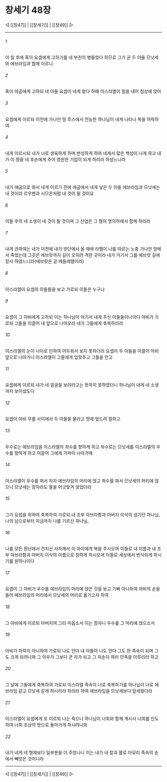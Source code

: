 # 창세기 48장

◁ [[창47]] | [[창세기]] | [[창49]] ▷
***

###### 1
이 일 후에 혹이 요셉에게 고하기를 네 부친이 병들었다 하므로 그가 곧 두 아들 므낫세와 에브라임과 함께 이르니

###### 2
혹이 야곱에게 고하되 네 아들 요셉이 네게 왔다 하매 이스라엘이 힘을 내어 침상에 앉아

###### 3
요셉에게 이르되 이전에 가나안 땅 루스에서 전능한 하나님이 내게 나타나 복을 허락하여

###### 4
내게 이르시되 내가 너로 생육하게 하며 번성하게 하여 네게서 많은 백성이 나게 하고 내가 이 땅을 네 후손에게 주어 영원한 기업이 되게 하리라 하셨느니라

###### 5
내가 애굽으로 와서 네게 이르기 전에 애굽에서 네게 낳은 두 아들 에브라임과 므낫세는 내 것이라 르우벤과 시므온처럼 내 것이 될 것이요

###### 6
이들 후의 네 소생이 네 것이 될 것이며 그 산업은 그 형의 명의하에서 함께 하리라

###### 7
내게 관하여는 내가 이전에 내가 밧단에서 올 때에 라헬이 나를 따르는 노중 가나안 땅에서 죽었는데 그곳은 에브랏까지 길이 오히려 격한 곳이라 내가 거기서 그를 에브랏 길에 장사 하였느니라(에브랏은 곧 베들레헴이라)

###### 8
이스라엘이 요셉의 아들들을 보고 가로되 이들은 누구냐

###### 9
요셉이 그 아비에게 고하되 이는 하나님이 여기서 내게 주신 아들들이니이다 아비가 가로되 그들을 이끌어 내 앞으로 나아오라 내가 그들에게 축복하리라

###### 10
이스라엘의 눈이 나이로 인하여 어두워서 보지 못하더라 요셉이 두 아들을 이끌어 아비 앞으로 나아가니 이스라엘이 그들에게 입맞추고 그들을 안고

###### 11
요셉에게 이르되 내가 네 얼굴을 보리라고는 뜻하지 못하였더니 하나님이 내게 네 소생까지 보이셨도다

###### 12
요셉이 아비 무릎 사이에서 두 아들을 물리고 땅에 엎드려 절하고

###### 13
우수로는 에브라임을 이스라엘의 좌수를 향하게 하고 좌수로는 므낫세를 이스라엘의 우수를 향하게 하고 이끌어 그에게 가까이 나아가매

###### 14
이스라엘이 우수를 펴서 차자 에브라임의 머리에 얹고 좌수를 펴서 므낫세의 머리에 얹으니 므낫세는 장자라도 팔을 어긋맞겨 얹었더라

###### 15
그가 요셉을 위하여 축복하여 가로되 내 조부 아브라함과 아버지 이삭의 섬기던 하나님, 나의 남으로부터 지금까지 나를 기르신 하나님,

###### 16
나를 모든 환난에서 건지신 사자께서 이 아이에게 복을 주시오며 이들로 내 이름과 내 조부 아브라함과 아버지 이삭의 이름으로 칭하게 하시오며 이들로 세상에서 번식되게 하시기를 원하나이다

###### 17
요셉이 그 아비가 우수를 에브라임의 머리에 얹은 것을 보고 기뻐 아니하여 아비의 손을 들어 에브라임의 머리에서 므낫세의 머리로 옮기고자 하여

###### 18
그 아비에게 이르되 아버지여 그리 마옵소서 이는 장자니 우수를 그 머리에 얹으소서

###### 19
아비가 허락지 아니하여 가로되 나도 안다 내 아들아 나도 안다 그도 한 족속이 되며 그도 크게 되려니와 그 아우가 그보다 큰 자가 되고 그 자손이 여러 민족을 이루리라 하고

###### 20
그 날에 그들에게 축복하여 가로되 이스라엘 족속이 너로 축복하기를 하나님이 너로 에브라임 같고 므낫세 같게 하시리라 하리라 하여 에브라임을 므낫세보다 앞세웠더라

###### 21
이스라엘이 요셉에게 또 이르되 나는 죽으나 하나님이 너희와 함께 계시사 너희를 인도하여 너희 조상의 땅으로 돌아가게 하시려니와

###### 22
내가 네게 네 형제보다 일부분을 더 주었나니 이는 내가 내 칼과 활로 아모리 족속의 손에서 빼앗은 것이니라

***
◁ [[창47]] | [[창세기]] | [[창49]] ▷